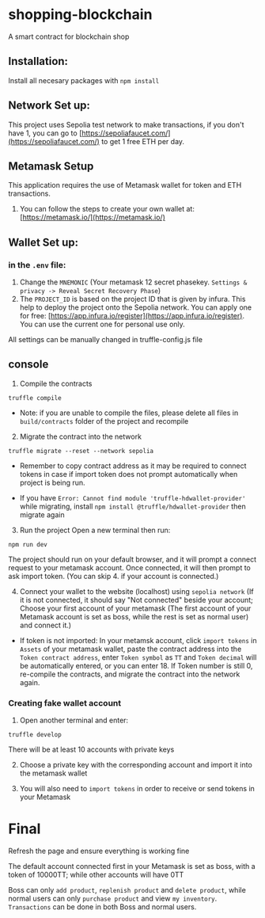 # shopping-blockchain
A smart contract for blockchain shop

## Installation:
Install all necesary packages with `npm install`

## Network Set up:
This project uses Sepolia test network to make transactions, if you don't have 1, you can go to [https://sepoliafaucet.com/](https://sepoliafaucet.com/) to get 1 free ETH per day.


## Metamask Setup
This application requires the use of Metamask wallet for token and ETH transactions.

1. You can follow the steps to create your own wallet at: [https://metamask.io/](https://metamask.io/)


## Wallet Set up:
### in the `.env` file: 
1. Change the `MNEMONIC` (Your metamask 12 secret phasekey. `Settings & privacy -> Reveal Secret Recovery Phase`)
2. The `PROJECT_ID` is based on the project ID that is given by infura. This help to deploy the project onto the Sepolia network. You can apply one for free: [https://app.infura.io/register](https://app.infura.io/register). You can use the current one for personal use only.

All settings can be manually changed in truffle-config.js file

## console
1. Compile the contracts
```console 
truffle compile
```

* Note: if you are unable to compile the files, please delete all files in `build/contracts` folder of the project and recompile

2. Migrate the contract into the network
```console
truffle migrate --reset --network sepolia
```
* Remember to copy contract address as it may be required to connect tokens in case if import token does not prompt automatically when project is being run.

* If you have `Error: Cannot find module 'truffle-hdwallet-provider'` while migrating, install `npm install @truffle/hdwallet-provider` then migrate again


3. Run the project
Open a new terminal then run:
```console
npm run dev
```
The project should run on your default browser, and it will prompt a connect request to your metamask account. Once connected, it will then prompt to ask import token. (You can skip 4. if your account is connected.)

4. Connect your wallet to the website (localhost) using `sepolia network` (If it is not connected, it should say "Not connected" beside your account; Choose your first account of your metamask (The first account of your Metamask account is set as boss, while the rest is set as normal user) and connect it.)

* If token is not imported:
In your metamsk account, click `import tokens` in `Assets` of your metamask wallet, paste the contract address into the `Token contract address`, enter `Token symbol` as `TT` and `Token decimal` will be automatically entered, or you can enter 18. If Token number is still 0, re-compile the contracts, and migrate the contract into the network again.


### Creating fake wallet account
1. Open another terminal and enter:
```console
truffle develop
```

There will be at least 10 accounts with private keys

2. Choose a private key with the corresponding account and import it into the metamask wallet

3. You will also need to `import tokens` in order to receive or send tokens in your Metamask

# Final
Refresh the page and ensure everything is working fine

The default account connected first in your Metamask is set as boss, with a token of 10000TT; while other accounts will have 0TT

Boss can only `add product`, `replenish product` and `delete product`, while normal users can only `purchase product` and view `my inventory`. `Transactions` can be done in both Boss and normal users.


